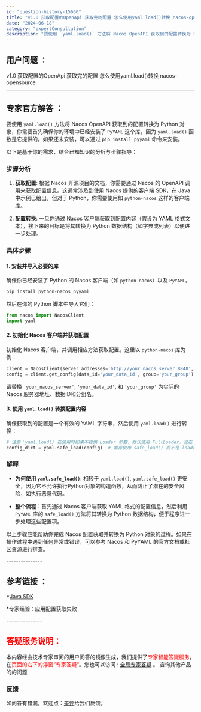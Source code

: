 ```yaml
---
id: "question-history-15660"
title: "v1.0 获取配置的OpenApi 获取完的配置 怎么使用yaml.load()转换 nacos-opensource"
date: "2024-06-18"
category: "expertConsultation"
description: "要使用 `yaml.load()` 方法将 Nacos OpenAPI 获取到的配置转换为 Python 对象，你需要首先确保你的环境中已经安装了 `PyYAML` 这个库，因为 `yaml.load()` 函数是它提供的。如果还未安装，可以通过 `pip install pyyaml` 命令来安装"
---
```


## 用户问题 ： 
 v1.0 获取配置的OpenApi 获取完的配置 怎么使用yaml.load()转换 nacos-opensource 

---------------
## 专家官方解答 ：

要使用 `yaml.load()` 方法将 Nacos OpenAPI 获取到的配置转换为 Python 对象，你需要首先确保你的环境中已经安装了 `PyYAML` 这个库，因为 `yaml.load()` 函数是它提供的。如果还未安装，可以通过 `pip install pyyaml` 命令来安装。

以下是基于你的需求，结合已知知识的分析与步骤指导：

### 步骤分析

1. **获取配置**: 根据 Nacos 开源项目的文档，你需要通过 Nacos 的 OpenAPI 调用来获取配置信息。这通常涉及到使用 Nacos 提供的客户端 SDK，在 Java 中示例已给出，但对于 Python，你需要使用如 `python-nacos` 这样的客户端库。

2. **配置转换**: 一旦你通过 Nacos 客户端获取到配置内容（假设为 YAML 格式文本），接下来的目标是将其转换为 Python 数据结构（如字典或列表）以便进一步处理。

### 具体步骤

#### 1. 安装并导入必要的库

确保你已经安装了 Python 的 Nacos 客户端（如 `python-nacos`）以及 `PyYAML`。

```bash
pip install python-nacos pyyaml
```

然后在你的 Python 脚本中导入它们：

```python
from nacos import NacosClient
import yaml
```

#### 2. 初始化 Nacos 客户端并获取配置

初始化 Nacos 客户端，并调用相应方法获取配置。这里以 `python-nacos` 库为例：

```python
client = NacosClient(server_addresses='http://your_nacos_server:8848', namespace=None)
config = client.get_config(data_id='your_data_id', group='your_group')
```

请替换 `'your_nacos_server'`, `'your_data_id'`, 和 `'your_group'` 为实际的 Nacos 服务器地址、数据ID和分组名。

#### 3. 使用 `yaml.load()` 转换配置内容

确保获取到的配置是一个有效的 YAML 字符串，然后使用 `yaml.load()` 进行转换：

```python
# 注意：yaml.load() 在使用时如果不提供 Loader 参数，默认使用 FullLoader，这在 PyYAML 5.1 之后是安全的。
config_dict = yaml.safe_load(config)  # 推荐使用 safe_load() 而不是 load()，以避免潜在的安全风险
```

### 解释

- **为何使用 `yaml.safe_load()`**: 相较于 `yaml.load()`, `yaml.safe_load()` 更安全，因为它不允许执行Python对象的构造函数，从而防止了潜在的安全风险，如执行恶意代码。

- **整个流程**：首先通过 Nacos 客户端获取 YAML 格式的配置信息，然后利用 `PyYAML` 库的 `safe_load()` 方法将其转换为 Python 数据结构，便于程序进一步处理这些配置项。

以上步骤应能帮助你完成 Nacos 配置获取并转换为 Python 对象的过程。如果在操作过程中遇到任何异常或错误，可以参考 Nacos 和 PyYAML 的官方文档或社区资源进行排查。


<font color="#949494">---------------</font> 


## 参考链接 ：

*[Java SDK](https://nacos.io/docs/latest/guide/user/sdk)
 
 *专家经验：应用配置获取失败 


 <font color="#949494">---------------</font> 
 


## <font color="#FF0000">答疑服务说明：</font> 

本内容经由技术专家审阅的用户问答的镜像生成，我们提供了<font color="#FF0000">专家智能答疑服务</font>，在<font color="#FF0000">页面的右下的浮窗”专家答疑“</font>。您也可以访问 : [全局专家答疑](https://answer.opensource.alibaba.com/docs/intro) 。 咨询其他产品的的问题

### 反馈
如问答有错漏，欢迎点：[差评](https://ai.nacos.io/user/feedbackByEnhancerGradePOJOID?enhancerGradePOJOId=15712)给我们反馈。
